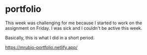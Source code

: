 # portfolio
This week was challenging for me because I started to work on the assignment on Friday. I was sick and I couldn't be active this week.

Basically, this is what I did in a short period.

https://mrubio-portfolio.netlify.app/